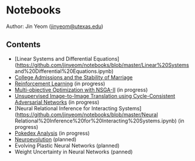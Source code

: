 # Notebooks
Author: Jin Yeom (jinyeom@utexas.edu)

## Contents
- [Linear Systems and Differential Equations](https://github.com/jinyeom/notebooks/blob/master/Linear%20Systems and%20Differential%20Equations.ipynb)
- [College Admissions and the Stability of Marriage](https://github.com/jinyeom/notebooks/blob/master/College%20Admissions%20and%20the%20Stability%20of%20Marriage.ipynb)
- [Reinforcement Learning](https://github.com/jinyeom/notebooks/blob/master/Reinforcement%20Learning.ipynb) (in progress)
- [Multi-objective Optimization with NSGA-II](https://github.com/jinyeom/notebooks/blob/master/Multi-objective%20Optimization%20with%20NSGA-II.ipynb) (in progress)
- [Unsupervised Image-to-Image Translation using Cycle-Consistent Adversarial Networks](https://github.com/jinyeom/notebooks/blob/master/Unsupervised%20Image-to-Image%20Translation%20using%20Cycle-Consistent%20Adversarial%20Networks.ipynb) (in progress)
- [Neural Relational Inference for Interacting Systems](https://github.com/jinyeom/notebooks/blob/master/Neural Relational%20Inference%20for%20Interacting%20Systems.ipynb) (in progress)
- [Pokedex Analysis](https://github.com/jinyeom/notebooks/blob/master/Pokedex%20Analysis.ipynb) (in progress)
- [Neuroevolution](https://github.com/jinyeom/notebooks/blob/master/Neuroevolution.ipynb) (planned)
- Evolving Plastic Neural Networks (planned)
- Weight Uncertainty in Neural Networks (panned)
